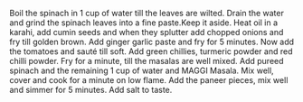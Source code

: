 Boil the spinach in 1 cup of water till the leaves are wilted. Drain the water and grind the spinach leaves into a fine paste.Keep it aside.
Heat oil in a karahi, add cumin seeds and when they splutter add chopped onions and fry till golden brown. Add ginger garlic paste and fry for 5 minutes. Now add the tomatoes and sauté till soft.
Add green chillies, turmeric powder and red chilli powder. Fry for a minute, till the masalas are well mixed. 
Add pureed spinach and the remaining 1 cup of water and MAGGI Masala. Mix well, cover and cook for a minute on low flame. Add the paneer pieces, mix well and simmer for 5 minutes. Add salt to taste.
